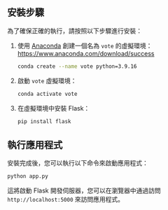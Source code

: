 ## 安裝步驟

為了確保正確的執行，請按照以下步驟進行安裝：

1. 使用 [Anaconda](https://www.anaconda.com/download/success) 創建一個名為 `vote` 的虛擬環境：
https://www.anaconda.com/download/success

    ```bash
    conda create --name vote python=3.9.16
    ```

2. 啟動 `vote` 虛擬環境：

    ```bash
    conda activate vote
    ```

3. 在虛擬環境中安裝 Flask：

    ```bash
    pip install flask
    ```

## 執行應用程式

安裝完成後，您可以執行以下命令來啟動應用程式：

```bash
python app.py
```

這將啟動 Flask 開發伺服器，您可以在瀏覽器中通過訪問 `http://localhost:5000` 來訪問應用程式。

